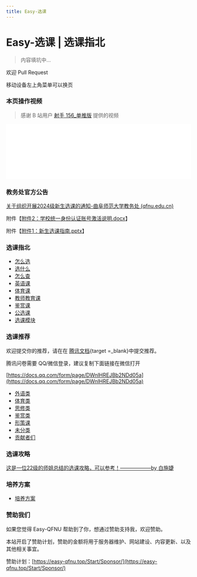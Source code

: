 ```yaml
---
title: Easy-选课
---
```


# Easy-选课 | 选课指北

> 内容填坑中...

欢迎 Pull Request

移动设备左上角菜单可以换页

### 本页操作视频

> 感谢 B 站用户 [射手 156\_单推版](https://space.bilibili.com/3537121858030303#/) 提供的视频

<iframe src="//player.bilibili.com/player.html?isOutside=true&aid=112983476932013&bvid=BV1DHpreJE5h&cid=500001653920323&p=1&autoplay=0" style="width: 100%; height: auto;" scrolling="no" border="0" frameborder="no" framespacing="0" allowfullscreen="true"> </iframe>

### 教务处官方公告

[关于组织开展2024级新生选课的通知-曲阜师范大学教务处 (qfnu.edu.cn)](https://jwc.qfnu.edu.cn/info/1103/7061.htm#/)

附件【[附件2：学校统一身份认证账号激活说明.docx](https://jwc.qfnu.edu.cn/system/_content/download.jsp?urltype=news.DownloadAttachUrl&owner=1485250630&wbfileid=14974327)】

附件【[附件1：新生选课指南.pptx](https://jwc.qfnu.edu.cn/system/_content/download.jsp?urltype=news.DownloadAttachUrl&owner=1485250630&wbfileid=14974326)】

### 选课指北

- [怎么选](/Easy-SelectCourse/Selection-Guide/How-to-Select/)
- [选什么](/Easy-SelectCourse/Selection-Guide/What-to-Select/)
- [怎么查](/Easy-SelectCourse/Selection-Guide/How-to-Find/)
- [英语课](/Easy-SelectCourse/Selection-Guide/English/)
- [体育课](/Easy-SelectCourse/Selection-Guide/Sports/)
- [教师教育课](/Easy-SelectCourse/Selection-Guide/Teacher-Education/)
- [鉴赏课](/Easy-SelectCourse/Selection-Guide/Criticism/)
- [公选课](/Easy-SelectCourse/Selection-Guide/Public-Elective/)
- [选课模块](/Easy-SelectCourse/Selection-Guide/Selection-Module/)

### 选课推荐

欢迎提交你的推荐，请在在 [腾讯文档](https://docs.qq.com/form/page/DWnlHREJBb2NDd05a){target =\_blank}中提交推荐。

腾讯问卷需要 QQ/微信登录，建议复制下面链接在微信打开

[https://docs.qq.com/form/page/DWnlHREJBb2NDd05a](https://docs.qq.com/form/page/DWnlHREJBb2NDd05a)

- [外语类](/Easy-SelectCourse/Curriculum-Recommend/Foreign-Language/)
- [体育类](/Easy-SelectCourse/Curriculum-Recommend/Sports/)
- [思修类](/Easy-SelectCourse/Curriculum-Recommend/Thinking/)
- [鉴赏类](/Easy-SelectCourse/Curriculum-Recommend/Criticism/)
- [形策课](/Easy-SelectCourse/Curriculum-Recommend/Politics/)
- [未分类](/Easy-SelectCourse/Curriculum-Recommend/Others/)
- [贡献者们](/Easy-SelectCourse/Curriculum-Recommend/Contributors/)

### 选课攻略

[这是一位22级的师姐总结的选课攻略，可以参考！——————by 白施婕](/Easy-SelectCourse/Selection-Strategy/)

### 培养方案

- [培养方案](/Easy-SelectCourse/Curriculum/)

### 赞助我们

如果您觉得 Easy-QFNU 帮助到了你，想通过赞助支持我，欢迎赞助。

本站开启了赞助计划，赞助的金额将用于服务器维护、网站建设、内容更新、以及其他相关事宜。

赞助计划：[https://easy-qfnu.top/Start/Sponsor/](https://easy-qfnu.top/Start/Sponsor/)
